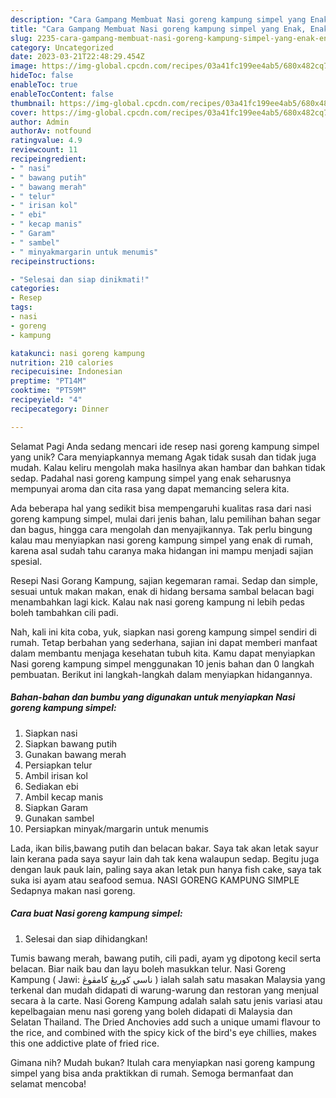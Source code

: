 ```yaml
---
description: "Cara Gampang Membuat Nasi goreng kampung simpel yang Enak, Enak"
title: "Cara Gampang Membuat Nasi goreng kampung simpel yang Enak, Enak"
slug: 2235-cara-gampang-membuat-nasi-goreng-kampung-simpel-yang-enak-enak
category: Uncategorized
date: 2023-03-21T22:48:29.454Z
image: https://img-global.cpcdn.com/recipes/03a41fc199ee4ab5/680x482cq70/nasi-goreng-kampung-simpel-foto-resep-utama.jpg
hideToc: false
enableToc: true
enableTocContent: false
thumbnail: https://img-global.cpcdn.com/recipes/03a41fc199ee4ab5/680x482cq70/nasi-goreng-kampung-simpel-foto-resep-utama.jpg
cover: https://img-global.cpcdn.com/recipes/03a41fc199ee4ab5/680x482cq70/nasi-goreng-kampung-simpel-foto-resep-utama.jpg
author: Admin
authorAv: notfound
ratingvalue: 4.9
reviewcount: 11
recipeingredient:
- " nasi"
- " bawang putih"
- " bawang merah"
- " telur"
- " irisan kol"
- " ebi"
- " kecap manis"
- " Garam"
- " sambel"
- " minyakmargarin untuk menumis"
recipeinstructions:

- "Selesai dan siap dinikmati!"
categories:
- Resep
tags:
- nasi
- goreng
- kampung

katakunci: nasi goreng kampung 
nutrition: 210 calories
recipecuisine: Indonesian
preptime: "PT14M"
cooktime: "PT59M"
recipeyield: "4"
recipecategory: Dinner

---
```



Selamat Pagi Anda sedang mencari ide resep nasi goreng kampung simpel yang unik? Cara menyiapkannya memang Agak tidak susah dan tidak juga mudah. Kalau keliru mengolah maka hasilnya akan hambar dan bahkan tidak sedap. Padahal nasi goreng kampung simpel yang enak seharusnya mempunyai aroma dan cita rasa yang dapat memancing selera kita.


Ada beberapa hal yang sedikit bisa mempengaruhi kualitas rasa dari nasi goreng kampung simpel, mulai dari jenis bahan, lalu pemilihan bahan segar dan bagus, hingga cara mengolah dan menyajikannya. Tak perlu bingung kalau mau menyiapkan nasi goreng kampung simpel yang enak di rumah, karena asal sudah tahu caranya maka hidangan ini mampu menjadi sajian spesial.

Resepi Nasi Gorang Kampung, sajian kegemaran ramai. Sedap dan simple, sesuai untuk makan makan, enak di hidang bersama sambal belacan bagi menambahkan lagi kick. Kalau nak nasi goreng kampung ni lebih pedas boleh tambahkan cili padi.


Nah, kali ini kita coba, yuk, siapkan nasi goreng kampung simpel sendiri di rumah. Tetap berbahan yang sederhana, sajian ini dapat memberi manfaat dalam membantu menjaga kesehatan tubuh kita. Kamu dapat menyiapkan Nasi goreng kampung simpel menggunakan 10 jenis bahan dan 0 langkah pembuatan. Berikut ini langkah-langkah dalam menyiapkan hidangannya.

<!--inarticleads1-->

##### Bahan-bahan dan bumbu yang digunakan untuk menyiapkan Nasi goreng kampung simpel:

1. Siapkan  nasi
1. Siapkan  bawang putih
1. Gunakan  bawang merah
1. Persiapkan  telur
1. Ambil  irisan kol
1. Sediakan  ebi
1. Ambil  kecap manis
1. Siapkan  Garam
1. Gunakan  sambel
1. Persiapkan  minyak/margarin untuk menumis


Lada, ikan bilis,bawang putih dan belacan bakar. Saya tak akan letak sayur lain kerana pada saya sayur lain dah tak kena walaupun sedap. Begitu juga dengan lauk pauk lain, paling saya akan letak pun hanya fish cake, saya tak suka isi ayam atau seafood semua. NASI GORENG KAMPUNG SIMPLE Sedapnya makan nasi goreng. 

<!--inarticleads2-->

##### Cara buat Nasi goreng kampung simpel:


1. Selesai dan siap dihidangkan!

Tumis bawang merah, bawang putih, cili padi, ayam yg dipotong kecil serta belacan. Biar naik bau dan layu boleh masukkan telur. Nasi Goreng Kampung ( Jawi: ‏ناسي ڬوريڠ كامڤوڠ‎ ‎) ialah salah satu masakan Malaysia yang terkenal dan mudah didapati di warung-warung dan restoran yang menjual secara à la carte. Nasi Goreng Kampung adalah salah satu jenis variasi atau kepelbagaian menu nasi goreng yang boleh didapati di Malaysia dan Selatan Thailand. The Dried Anchovies add such a unique umami flavour to the rice, and combined with the spicy kick of the bird&#39;s eye chillies, makes this one addictive plate of fried rice. 

Gimana nih? Mudah bukan? Itulah cara menyiapkan nasi goreng kampung simpel yang bisa anda praktikkan di rumah. Semoga bermanfaat dan selamat mencoba!
